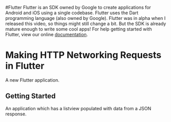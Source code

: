 
#Flutter 
Flutter is an SDK owned by Google to create applications for Android and iOS using a single codebase. Flutter uses the Dart programming language (also owned by Google). Flutter was in alpha when I released this video, so things might still change a bit. But the SDK is already mature enough to write some cool apps!
For help getting started with Flutter, view our online
[documentation](https://flutter.io/).

# Making HTTP Networking Requests in Flutter 

A new Flutter application.

## Getting Started
An application which has a listview populated with data from a JSON response.
